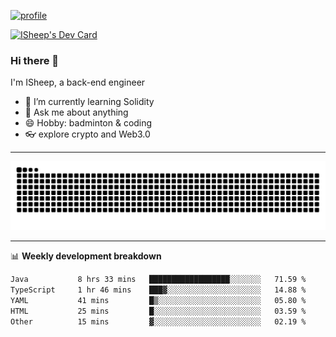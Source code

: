 [![profile](https://user-images.githubusercontent.com/54968314/208005045-e4b42f3b-833d-4242-bfcc-e764865553a2.svg)](https://www.calligrapher.ai/)

<a href="https://app.daily.dev/linziyang1106"><img src="https://api.daily.dev/devcards/v2/i4Spwx5Skx5FpTqWcwoit.png?r=kgx&type=wide" width="652" alt="ISheep's Dev Card"/></a>

### Hi there 🐏

I'm ISheep, a back-end engineer

- 🔭 I’m currently learning Solidity
- 💬 Ask me about anything
- 😄 Hobby: badminton & coding
- 👓 explore crypto and Web3.0

-------

![](https://raw.githubusercontent.com/ISheepp/ISheepp/output/github-contribution-grid-snake.svg)

-------

📊 **Weekly development breakdown**
<!--START_SECTION:waka-->

```txt
Java           8 hrs 33 mins   ██████████████████░░░░░░░   71.59 %
TypeScript     1 hr 46 mins    ███▓░░░░░░░░░░░░░░░░░░░░░   14.88 %
YAML           41 mins         █▒░░░░░░░░░░░░░░░░░░░░░░░   05.80 %
HTML           25 mins         █░░░░░░░░░░░░░░░░░░░░░░░░   03.59 %
Other          15 mins         ▓░░░░░░░░░░░░░░░░░░░░░░░░   02.19 %
```

<!--END_SECTION:waka-->

